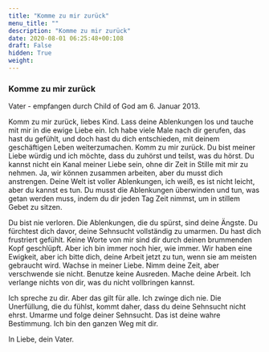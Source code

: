 ```yaml
---
title: "Komme zu mir zurück"
menu_title: ""
description: "Komme zu mir zurück"
date: 2020-08-01 06:25:48+00:108
draft: False
hidden: True
weight:
---
```

### Komme zu mir zurück

Vater - empfangen durch Child of God am 6. Januar 2013.

Komm zu mir zurück, liebes Kind. Lass deine Ablenkungen los und tauche mit mir in die ewige Liebe ein. Ich habe viele Male nach dir gerufen, das hast du gefühlt, und doch hast du dich entschieden, mit deinem geschäftigen Leben weiterzumachen. Komm zu mir zurück. Du bist meiner Liebe würdig und ich möchte, dass du zuhörst und teilst, was du hörst. Du kannst nicht ein Kanal meiner Liebe sein, ohne dir Zeit in Stille mit mir zu nehmen. Ja, wir können zusammen arbeiten, aber du musst dich anstrengen. Deine Welt ist voller Ablenkungen, ich weiß, es ist nicht leicht, aber du kannst es tun. Du musst die Ablenkungen überwinden und tun, was getan werden muss, indem du dir jeden Tag Zeit nimmst, um in stillem Gebet zu sitzen.

Du bist nie verloren. Die Ablenkungen, die du spürst, sind deine Ängste. Du fürchtest dich davor, deine Sehnsucht vollständig zu umarmen. Du hast dich frustriert gefühlt. Keine Worte von mir sind dir durch deinen brummenden Kopf geschlüpft. Aber ich bin immer noch hier, wie immer. Wir haben eine Ewigkeit, aber ich bitte dich, deine Arbeit jetzt zu tun, wenn sie am meisten gebraucht wird. Wachse in meiner Liebe. Nimm deine Zeit, aber verschwende sie nicht. Benutze keine Ausreden. Mache deine Arbeit. Ich verlange nichts von dir, was du nicht vollbringen kannst.

Ich spreche zu dir. Aber das gilt für alle. Ich zwinge dich nie. Die Unerfüllung, die du fühlst, kommt daher, dass du deine Sehnsucht nicht ehrst. Umarme und folge deiner Sehnsucht. Das ist deine wahre Bestimmung. Ich bin den ganzen Weg mit dir.

In Liebe, dein Vater.
